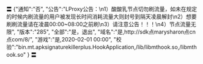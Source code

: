 〓
{"通知":"否",
"公告":"LProxy公告：\n1）酸酸乳节点切勿刷流量，如未在规定的时候内刷流量的用户被发现长时间消耗流量大则封号到隔天凌晨解封\n2）想要刷刷流量请在凌晨00:00~08:00之前刷\n3）请注意公告！！！\n4）节点流量无限",
"版本":"285",
"全部":"是，退出",
"域名":"是,http://sdk点marysharon点cn点com/8/",
"游戏":"是,2020-02-01 00:00",
"校验":"bin.mt.apksignaturekillerplus.HookApplication,/lib/libmthook.so,/libmthook.so"
}
〓
